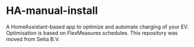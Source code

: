 # HA-manual-install
A HomeAssistant-based app to optimize and automate charging of your EV. Optimisation is based on FlexMeasures schedules. This repository was moved from Seita B.V.
